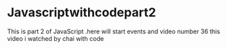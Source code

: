 # Javascriptwithcodepart2
This is part 2 of JavaScript .here will start  events and video number 36 this video i watched by chai with code
